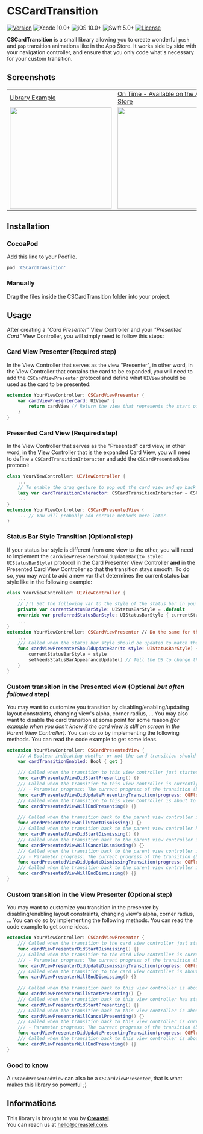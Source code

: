 # CSCardTransition

[![Version](https://img.shields.io/cocoapods/v/CSCardTransition.svg)](http://cocoapods.org/pods/CSCardTransition)
![Xcode 10.0+](https://img.shields.io/badge/Xcode-10.0%2B-blue.svg)
![iOS 10.0+](https://img.shields.io/badge/iOS-10.0%2B-blue.svg)
![Swift 5.0+](https://img.shields.io/badge/Swift-5.0%2B-blue.svg)
[![License](https://img.shields.io/cocoapods/l/CSCardTransition.svg)](https://github.com/Creastel/ios-card-transition/blob/main/LICENSE)

**CSCardTransition** is a small library allowing you to create wonderful `push` and `pop` transition animations like in the App Store. 
It works side by side with your navigation controller, and ensure that you only code what's necessary for your custom transition.

## Screenshots

<table>
  <tr>
    <td><a href="https://github.com/Creastel/CSCardTransition">Library Example</a></td>
     <td><a href="https://creas.tel/ontime">On Time - Available on the App Store</a></td>
  </tr>
  <tr>
    <td><img src="https://user-images.githubusercontent.com/25668948/148649687-4dbd1371-89f4-4943-a619-d89b45168925.gif" width=270></td>
    <td><img src="https://user-images.githubusercontent.com/25668948/148735697-cfff7415-7969-4f18-a510-3101519705c6.gif" width=270></td>
  </tr>
</table>


## Installation

### CocoaPod
Add this line to your Podfile.

``` ruby
pod 'CSCardTransition'
```

### Manually
Drag the files inside the CSCardTransition folder into your project.

## Usage

After creating a _"Card Presenter"_ View Controller and your _"Presented Card"_ View Controller, you will simply need to follow this steps:

### Card View Presenter (Required step)
In the View Controller that serves as the view "Presenter", in other word, in the View Controller that contains the card to be expanded, you will need to add the `CSCardViewPresenter` protocol and define what `UIView` should be used as the card to be presented:
``` swift
extension YourViewController: CSCardViewPresenter {
    var cardViewPresenterCard: UIView? {
        return cardView // Return the view that represents the start of your transition
    }
}
```
### Presented Card View (Required step)
In the View Controller that serves as the "Presented" card view, in other word, in the View Controller that is the expanded Card View, you will need to define a `CSCardTransitionInteractor` and add the `CSCardPresentedView` protocol:
``` swift
class YourViewController: UIViewController {
    ...
    // To enable the drag gesture to pop out the card view and go back to the parent view controller.
    lazy var cardTransitionInteractor: CSCardTransitionInteractor = CSCardTransitionInteractor(viewController: self)
    ...
}
extension YourViewController: CSCardPresentedView {
    ... // You will probably add certain methods here later.
}
```

### Status Bar Style Transition (Optional step)

If your status bar style is different from one view to the other, you will need to implement the `cardViewPresenterShouldUpdateBar(to style: UIStatusBarStyle)` protocol in the Card Presenter View Controller **and** in the Presented Card View Controller so that the transition stays smooth. To do so, you may want to add a new var that determines the current status bar style like in the following example:

``` swift
class YourViewController: UIViewController {
    ...
    // /!\ Set the following var to the style of the status bar in you view controller (here: .default)
    private var currentStatusBarStyle: UIStatusBarStyle = .default
    override var preferredStatusBarStyle: UIStatusBarStyle { currentStatusBarStyle } // Overrides the status bar style
    ...
}
extension YourViewController: CSCardViewPresenter // Do the same for the CSCardPresentedView {
    ...
    /// Called when the status bar style should be updated to match the transition progress
    func cardViewPresenterShouldUpdateBar(to style: UIStatusBarStyle) {
        currentStatusBarStyle = style
        setNeedsStatusBarAppearanceUpdate() // Tell the OS to change the status bar style
    }
}
```

### Custom transition in the Presented view (Optional _but often followed_ step)
You may want to customize you transition by disabling/enabling/updating layout constraints, changing view's alpha, corner radius, ... You may also want to disable the card transition at some point for some reason _(for example when you don't know if the card view is still on screen in the Parent View Controller)_.
You can do so by implementing the following methods. You can read the code example to get some ideas.

``` swift
extension YourViewController: CSCardPresentedView {
    /// A Boolean indicating whether or not the card transition should occur.
    var cardTransitionEnabled: Bool { get }
        
    /// Called when the transition to this view controller just started.
    func cardPresentedViewDidStartPresenting() {}
    /// Called when the transition to this view controller is currently in progress
    /// - Parameter progress: The current progress of the transition (between 0 and 1)
    func cardPresentedViewDidUpdatePresentingTransition(progress: CGFloat) {}
    /// Called when the transition to this view controller is about to end.
    func cardPresentedViewWillEndPresenting() {}
        
    /// Called when the transition back to the parent view controller is about to start.
    func cardPresentedViewWillStartDismissing() {}
    /// Called when the transition back to the parent view controller has started.
    func cardPresentedViewDidStartDismissing() {}
    /// Called when the transition back to the parent view controller is about to be canceled.
    func cardPresentedViewWillCancelDismissing() {}
    /// Called when the transition back to the parent view controller is currently in progress.
    /// - Parameter progress: The current progress of the transition (between 0 and 1)
    func cardPresentedViewDidUpdateDismissingTransition(progress: CGFloat) {}
    /// Called when the transition back to the parent view controller is about to be completed.
    func cardPresentedViewWillEndDismissing() {}
}
```

### Custom transition in the View Presenter (Optional step)
You may want to customize you transition in the presenter by disabling/enabling layout constraints, changing view's alpha, corner radius, ... You can do so by implementing the following methods. You can read the code example to get some ideas.

``` swift
extension YourViewController: CSCardViewPresenter {
    /// Called when the transition to the card view controller just started.
    func cardViewPresenterDidStartDismissing() {}
    /// Called when the transition to the card view controller is currently in progress
    /// - Parameter progress: The current progress of the transition (between 0 and 1)
    func cardViewPresenterDidUpdateDismissingTransition(progress: CGFloat) {}
    /// Called when the transition to the card view controller is about to end.
    func cardViewPresenterWillEndDismissing() {}
    
    /// Called when the transition back to this view controller is about to start.
    func cardViewPresenterWillStartPresenting() {}
    /// Called when the transition back to this view controller has started.
    func cardViewPresenterDidStartPresenting() {}
    /// Called when the transition back to this view controller is about to be canceled.
    func cardViewPresenterWillCancelPresenting() {}
    /// Called when the transition back to this view controller is currently in progress.
    /// - Parameter progress: The current progress of the transition (between 0 and 1)
    func cardViewPresenterDidUpdatePresentingTransition(progress: CGFloat) {}
    /// Called when the transition back to this view controller is about to be completed.
    func cardViewPresenterWillEndPresenting() {}
}
```

### Good to know
A `CSCardPresentedView` can also be a `CSCardViewPresenter`, that is what makes this library so powerful ;)

## Informations

This library is brought to you by <b>[Creastel](https://creastel.com)</b>.
<br/>
You can reach us at [hello@creastel.com](mailto:hello@creastel.com).
